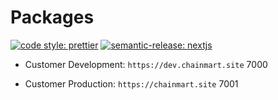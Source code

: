 # Packages

[![code style: prettier](https://img.shields.io/badge/code_style-prettier-ff69b4.svg?style=flat-square&logo=prettier)](https://github.com/prettier/prettier) [![semantic-release: nextjs](https://img.shields.io/badge/semantic--release-nextjs-e10079?style=flat-square&logo=semantic-release)](https://github.com/semantic-release/semantic-release)

- Customer Development: `https://dev.chainmart.site` 7000

- Customer Production: `https://chainmart.site` 7001
